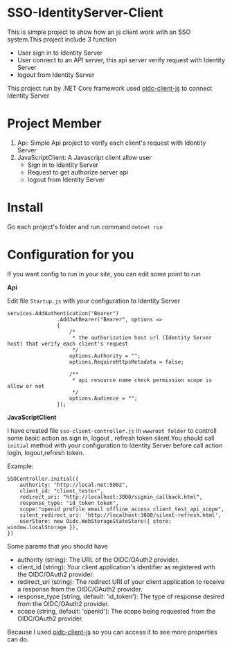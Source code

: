 # SSO-IdentityServer-Client
This is simple project to show how an js client work with an SSO system.This project include 3 function
- User sign in to Identity Server
- User connect to an API server, this api server verify request with Identity Server
- logout from Identity Server

This project run by .NET Core framework used [oidc-client-js](https://github.com/IdentityModel/oidc-client-js) to connect Identity Server

# Project Member
1. Api: Simple Api project to verify each client's request with Identity Server
2. JavaScriptClient: A Javascript client allow user 
    - Sign in to Identity Server
    - Request to get authorize server api
    - logout from Identity Server

# Install
Go each project's folder and run command
`dotnet run`

# Configuration for you

If you want config to run in your site, you can edit some point to run 

**Api**

Edit file `Startup.js` with your configuration to Identity Server
```
services.AddAuthentication("Bearer")
                .AddJwtBearer("Bearer", options =>
                {
                    /*
                     * the authorization host url (Identity Server host) that verify each client's request
                     */
                    options.Authority = "";
                    options.RequireHttpsMetadata = false;
                    
                    /**
                     * api resource name check permission scope is allow or not
                     */
                    options.Audience = "";
                });
```

**JavaScriptClient**

I have created file `sso-client-controller.js` in `wwwroot folder` to controll some basic action as sign in, logout , refresh token silent.You should call `initial` method with your configuration to Identity Server before call action login, logout,refresh token.

Example:
```
SSOController.initial({
    authority: "http://local.net:5002",
    client_id: "client_tester",
    redirect_uri: "http://localhost:3000/signin_callback.html",
    response_type: "id_token token",
    scope:"openid profile email offline_access client_test_api_scope",
    silent_redirect_uri: 'http://localhost:3000/silent-refresh.html',
    userStore: new Oidc.WebStorageStateStore({ store: window.localStorage }),
})
```
Some params that you should have 
- authority (string): The URL of the OIDC/OAuth2 provider.
- client_id (string): Your client application's identifier as registered with the OIDC/OAuth2 provider.
- redirect_uri (string): The redirect URI of your client application to receive a response from the OIDC/OAuth2 provider.
- response_type (string, default: 'id_token'): The type of response desired from the OIDC/OAuth2 provider.
- scope (string, default: 'openid'): The scope being requested from the OIDC/OAuth2 provider.

Because I used [oidc-client-js](https://github.com/IdentityModel/oidc-client-js) so you can access it to see more properties can do.
